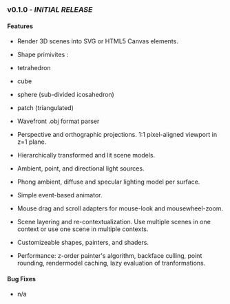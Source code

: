 ### v0.1.0 - *INITIAL RELEASE*

#### Features

+ Render 3D scenes into SVG or HTML5 Canvas elements.

+ Shape primivites :
 + tetrahedron
 + cube
 + sphere (sub-divided icosahedron)
 + patch (triangulated)
 + Wavefront .obj format parser

+ Perspective and orthographic projections. 1:1 pixel-aligned viewport in z=1 plane.

+ Hierarchically transformed and lit scene models.

+ Ambient, point, and directional light sources.

+ Phong ambient, diffuse and specular lighting model per surface.

+ Simple event-based animator.

+ Mouse drag and scroll adapters for mouse-look and mousewheel-zoom.

+ Scene layering and re-contextualization. Use multiple scenes in one context or use one scene in multiple contexts.

+ Customizeable shapes, painters, and shaders.

+ Performance: z-order painter's algorithm, backface culling, point rounding, rendermodel caching, lazy evaluation of tranformations.

#### Bug Fixes

+ n/a

